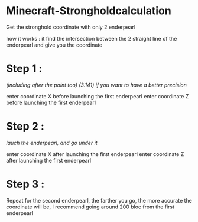 # Minecraft-Strongholdcalculation
Get the stronghold coordinate with only 2 enderpearl

how it works :
it find the intersection between the 2 straight line of the enderpearl and give you the coordinate

# Step 1 :
*(including after the point too) (3.141) if you want to have a better precision*

enter coordinate X before launching the first enderpearl 
enter coordinate Z before launching the first enderpearl

# Step 2 :
*lauch the enderpearl, and go under it*

enter coordinate X after launching the first enderpearl 
enter coordinate Z after launching the first enderpearl

# Step 3 :

Repeat for the second enderpearl, the farther you go, the more accurate the coordinate will be, I recommend going around 200 bloc from the first enderpearl
